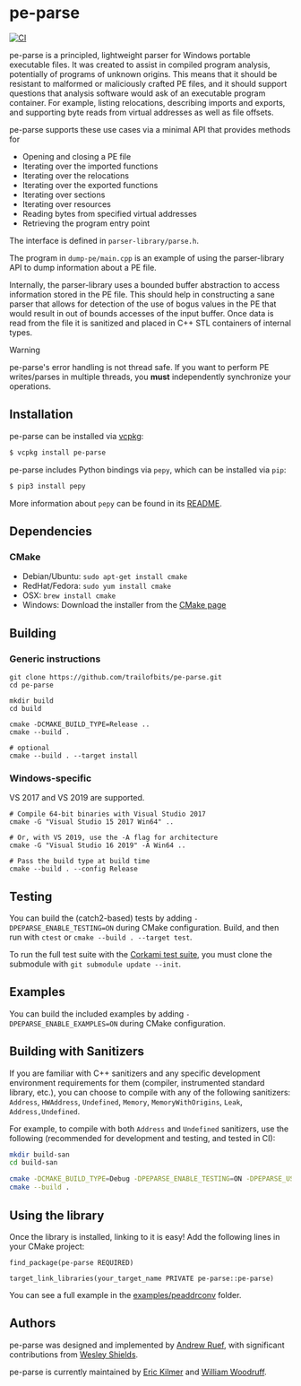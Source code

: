 # pe-parse

[![CI](https://github.com/trailofbits/pe-parse/actions/workflows/ci.yml/badge.svg)](https://github.com/trailofbits/pe-parse/actions/workflows/ci.yml)

pe-parse is a principled, lightweight parser for Windows portable executable files.
It was created to assist in compiled program analysis, potentially of programs of unknown origins.
This means that it should be resistant to malformed or maliciously crafted PE files, and it should
support questions that analysis software would ask of an executable program container.
For example, listing relocations, describing imports and exports, and supporting byte reads from
virtual addresses as well as file offsets.

pe-parse supports these use cases via a minimal API that provides methods for
 * Opening and closing a PE file
 * Iterating over the imported functions
 * Iterating over the relocations
 * Iterating over the exported functions
 * Iterating over sections
 * Iterating over resources
 * Reading bytes from specified virtual addresses
 * Retrieving the program entry point

The interface is defined in `parser-library/parse.h`.

The program in `dump-pe/main.cpp` is an example of using the parser-library API to dump
information about a PE file.

Internally, the parser-library uses a bounded buffer abstraction to access information stored in
the PE file. This should help in constructing a sane parser that allows for detection of the use
of bogus values in the PE that would result in out of bounds accesses of the input buffer.
Once data is read from the file it is sanitized and placed in C++ STL containers of internal types.

> [!WARNING]
> pe-parse's error handling is not thread safe. If you want to perform PE
> writes/parses in multiple threads, you **must** independently synchronize
> your operations.

## Installation

pe-parse can be installed via [vcpkg](https://github.com/microsoft/vcpkg):

```bash
$ vcpkg install pe-parse
```

pe-parse includes Python bindings via `pepy`, which can be installed via `pip`:

```bash
$ pip3 install pepy
```

More information about `pepy` can be found in its [README](./pepy/README.md).

## Dependencies

### CMake
  * Debian/Ubuntu: `sudo apt-get install cmake`
  * RedHat/Fedora: `sudo yum install cmake`
  * OSX: `brew install cmake`
  * Windows: Download the installer from the [CMake page](https://cmake.org/download/)

## Building

### Generic instructions

```
git clone https://github.com/trailofbits/pe-parse.git
cd pe-parse

mkdir build
cd build

cmake -DCMAKE_BUILD_TYPE=Release ..
cmake --build .

# optional
cmake --build . --target install
```

### Windows-specific

VS 2017 and VS 2019 are supported.

```
# Compile 64-bit binaries with Visual Studio 2017
cmake -G "Visual Studio 15 2017 Win64" ..

# Or, with VS 2019, use the -A flag for architecture
cmake -G "Visual Studio 16 2019" -A Win64 ..

# Pass the build type at build time
cmake --build . --config Release
```

## Testing

You can build the (catch2-based) tests by adding `-DPEPARSE_ENABLE_TESTING=ON` during CMake configuration. Build, and then run with `ctest` or `cmake --build . --target test`.

To run the full test suite with the [Corkami test suite](https://github.com/corkami/pocs/tree/master/PE), you must clone the submodule with `git submodule update --init`.

## Examples

You can build the included examples by adding `-DPEPARSE_ENABLE_EXAMPLES=ON` during CMake configuration.

## Building with Sanitizers

If you are familiar with C++ sanitizers and any specific development environment requirements for them (compiler, instrumented standard library, etc.), you can choose to compile with any of the following sanitizers: `Address`, `HWAddress`, `Undefined`, `Memory`, `MemoryWithOrigins`, `Leak`, `Address,Undefined`.

For example, to compile with both `Address` and `Undefined` sanitizers, use the following (recommended for development and testing, and tested in CI):

```bash
mkdir build-san
cd build-san

cmake -DCMAKE_BUILD_TYPE=Debug -DPEPARSE_ENABLE_TESTING=ON -DPEPARSE_USE_SANITIZER=Address,Undefined ..
cmake --build .
```

## Using the library

Once the library is installed, linking to it is easy! Add the following lines in your CMake project:

```
find_package(pe-parse REQUIRED)

target_link_libraries(your_target_name PRIVATE pe-parse::pe-parse)
```

You can see a full example in the [examples/peaddrconv](examples/peaddrconv) folder.

## Authors

pe-parse was designed and implemented by [Andrew Ruef](https://github.com/awruef),
with significant contributions from [Wesley Shields](https://github.com/wxsBSD).

pe-parse is currently maintained by [Eric Kilmer](https://github.com/ekilmer)
and [William Woodruff](https://github.com/woodruffw).
